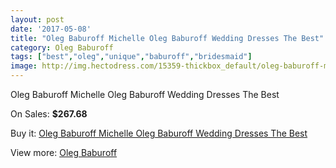```yaml
---
layout: post
date: '2017-05-08'
title: "Oleg Baburoff Michelle Oleg Baburoff Wedding Dresses The Best"
category: Oleg Baburoff
tags: ["best","oleg","unique","baburoff","bridesmaid"]
image: http://img.hectodress.com/15359-thickbox_default/oleg-baburoff-michelle-oleg-baburoff-wedding-dresses-the-best.jpg
---
```

Oleg Baburoff Michelle Oleg Baburoff Wedding Dresses The Best

On Sales: **$267.68**
<a href="https://www.hectodress.com/oleg-baburoff/7488-oleg-baburoff-michelle-oleg-baburoff-wedding-dresses-the-best.html"><amp-img layout="responsive" width="600" height="600" src="//img.hectodress.com/15359-thickbox_default/oleg-baburoff-michelle-oleg-baburoff-wedding-dresses-the-best.jpg" alt="Oleg Baburoff Michelle Oleg Baburoff Wedding Dresses The Best 0" /></a>

Buy it: [Oleg Baburoff Michelle Oleg Baburoff Wedding Dresses The Best](https://www.hectodress.com/oleg-baburoff/7488-oleg-baburoff-michelle-oleg-baburoff-wedding-dresses-the-best.html "Oleg Baburoff Michelle Oleg Baburoff Wedding Dresses The Best")

View more: [Oleg Baburoff](https://www.hectodress.com/130-oleg-baburoff "Oleg Baburoff")
